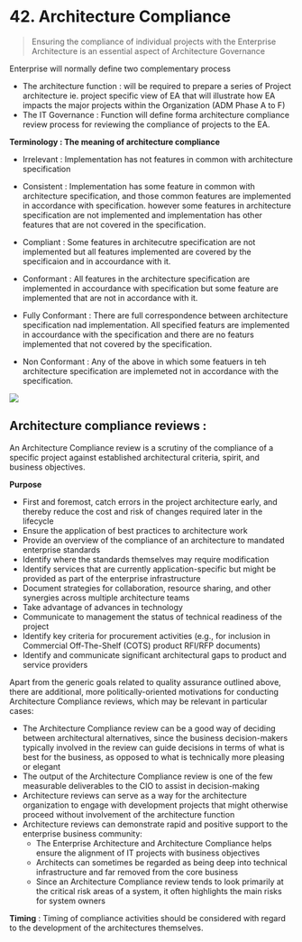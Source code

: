 # 42. Architecture Compliance
> Ensuring the compliance of individual projects with the Enterprise Architecture is an essential aspect of Architecture Governance

Enterprise will normally define two complementary process
- The architecture function : will be required to prepare a series of Project architecture ie. project specific view of EA that will illustrate how EA impacts the major projects within the Organization (ADM Phase A to F)
- The IT Governance : Function will define forma architecture compliance review process for reviewing the compliance of projects to the EA.

**Terminology : The meaning of architecture compliance**
- Irrelevant :  Implementation has not features in common with architecture specification

- Consistent : Implementation has some feature in common with architecture specification, and those common features are implemented in accordance with specification. however some features in architecture specification are not implemented and implementation has other features that are not covered in the specification.

- Compliant : Some features in architecutre specification are not implemented but all features implemented are covered by the specificaion and in accourdance with it.

- Conformant : All features in the architecture specification are implemented in accourdance with specification but some feature are implemented that are not in accordance with it.

- Fully Conformant : There are full correspondence between architecture specification nad implementation. All specified featurs are implemented in accourdance with the specification and there are no featurs implemented that not covered by the specification.

- Non Conformant : Any of the above in which some featuers in teh architecture specification are implemeted not in accordance with the specification.

<img src="https://pubs.opengroup.org/architecture/togaf9-doc/arch/Figures/48_conformance.png"/>

## Architecture compliance reviews :
An Architecture Compliance review is a scrutiny of the compliance of a specific project against established architectural criteria, spirit, and business objectives. 

**Purpose**
- First and foremost, catch errors in the project architecture early, and thereby reduce the cost and risk of changes required later in the lifecycle 
- Ensure the application of best practices to architecture work
- Provide an overview of the compliance of an architecture to mandated enterprise standards
- Identify where the standards themselves may require modification
- Identify services that are currently application-specific but might be provided as part of the enterprise infrastructure
- Document strategies for collaboration, resource sharing, and other synergies across multiple architecture teams
- Take advantage of advances in technology
- Communicate to management the status of technical readiness of the project
- Identify key criteria for procurement activities (e.g., for inclusion in Commercial Off-The-Shelf (COTS) product RFI/RFP documents)
- Identify and communicate significant architectural gaps to product and service providers

Apart from the generic goals related to quality assurance outlined above, there are additional, more politically-oriented motivations for conducting Architecture Compliance reviews, which may be relevant in particular cases:
- The Architecture Compliance review can be a good way of deciding between architectural alternatives, since the business decision-makers typically involved in the review can guide decisions in terms of what is best for the business, as opposed to what is technically more pleasing or elegant
- The output of the Architecture Compliance review is one of the few measurable deliverables to the CIO to assist in decision-making
- Architecture reviews can serve as a way for the architecture organization to engage with development projects that might otherwise proceed without involvement of the architecture function
- Architecture reviews can demonstrate rapid and positive support to the enterprise business community: 
    * The Enterprise Architecture and Architecture Compliance helps ensure the alignment of IT projects with business objectives
    * Architects can sometimes be regarded as being deep into technical infrastructure and far removed from the core business
    * Since an Architecture Compliance review tends to look primarily at the critical risk areas of a system, it often highlights the main risks for system owners


**Timing** : Timing of compliance activities should be considered with regard to the development of the architectures themselves.